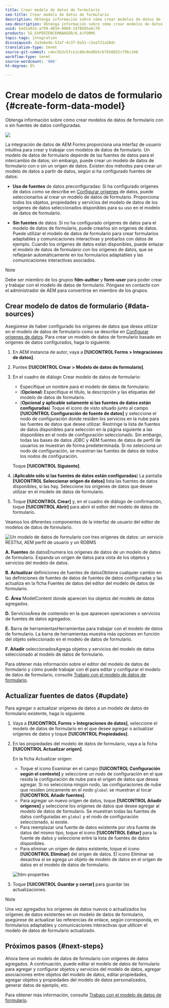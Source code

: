 ```yaml
---
title: Crear modelo de datos de formulario
seo-title: Crear modelo de datos de formulario
description: Obtenga información sobre cómo crear modelos de datos de formulario con o sin fuentes de datos configuradas.
seo-description: Obtenga información sobre cómo crear modelos de datos de formulario con o sin fuentes de datos configuradas.
uuid: bed1a82e-a799-4034-9068-1478b95e6c70
products: SG_EXPERIENCEMANAGER/6.4/FORMS
topic-tags: integration
discoiquuid: 3a3a6ede-52af-4c37-8a51-c2ea721a28dc
translation-type: tm+mt
source-git-commit: cdec5b3c57ce1c80c0ed6b5cb7650b52cf9bc340
workflow-type: tm+mt
source-wordcount: '966'
ht-degree: 0%

---
```



# Crear modelo de datos de formulario {#create-form-data-model}

Obtenga información sobre cómo crear modelos de datos de formulario con o sin fuentes de datos configuradas.

![](do-not-localize/data-integeration.png)

La integración de datos de AEM Forms proporciona una interfaz de usuario intuitiva para crear y trabajar con modelos de datos de formulario. Un modelo de datos de formulario depende de las fuentes de datos para el intercambio de datos; sin embargo, puede crear un modelo de datos de formulario con o sin un origen de datos. Existen dos métodos para crear un modelo de datos a partir de datos, según si ha configurado fuentes de datos:

* **Uso de fuentes** de datos preconfiguradas: Si ha configurado orígenes de datos como se describe en  [Configurar orígenes](/help/forms/using/configure-data-sources.md) de datos, puede seleccionarlos al crear un modelo de datos de formulario. Proporciona todos los objetos, propiedades y servicios del modelo de datos de los orígenes de datos seleccionados disponibles para su uso en el modelo de datos de formulario.

* **Sin fuentes** de datos: Si no ha configurado orígenes de datos para el modelo de datos de formulario, puede crearlos sin orígenes de datos. Puede utilizar el modelo de datos de formulario para crear formularios adaptables y comunicaciones interactivas y probarlos con datos de ejemplo. Cuando los orígenes de datos están disponibles, puede enlazar el modelo de datos de formulario con los orígenes de datos, que se reflejarán automáticamente en los formularios adaptables y las comunicaciones interactivas asociados.

>[!NOTE]
>
>Debe ser miembro de los grupos **fdm-author** y **form-user** para poder crear y trabajar con el modelo de datos de formulario. Póngase en contacto con el administrador de AEM para convertirse en miembro de los grupos.

## Crear modelo de datos de formulario {#data-sources}

Asegúrese de haber configurado los orígenes de datos que desea utilizar en el modelo de datos de formulario como se describe en [Configurar orígenes de datos](/help/forms/using/configure-data-sources.md). Para crear un modelo de datos de formulario basado en orígenes de datos configurados, haga lo siguiente:

1. En AEM instancia de autor, vaya a **[!UICONTROL Forms > Integraciones de datos]**.
1. Puntee **[!UICONTROL Crear > Modelo de datos de formulario]**.
1. En el cuadro de diálogo Crear modelo de datos de formulario:

   * Especifique un nombre para el modelo de datos de formulario.
   * (**Opcional**) Especifique el título, la descripción y las etiquetas del modelo de datos de formulario.
   * (**Opcional y aplicable solamente si las fuentes de datos están configuradas**) Toque el icono de visto situado junto al campo **[!UICONTROL Configuración de fuente de datos]** y seleccione el nodo de configuración donde residen los servicios en la nube para las fuentes de datos que desee utilizar. Restringe la lista de fuentes de datos disponibles para selección en la página siguiente a las disponibles en el nodo de configuración seleccionado. Sin embargo, todas las bases de datos JDBC y AEM fuentes de datos de perfil de usuarios se muestran de forma predeterminada. Si no selecciona un nodo de configuración, se muestran las fuentes de datos de todos los nodos de configuración.

   Toque **[!UICONTROL Siguiente]**.

1. (**Aplicable sólo si las fuentes de datos están configuradas**) La pantalla **[!UICONTROL Seleccionar origen de datos]** lista las fuentes de datos disponibles, si las hay. Seleccione los orígenes de datos que desee utilizar en el modelo de datos de formulario.
1. Toque **[!UICONTROL Crear]** y, en el cuadro de diálogo de confirmación, toque **[!UICONTROL Abrir]** para abrir el editor del modelo de datos de formulario.

Veamos los diferentes componentes de la interfaz de usuario del editor de modelos de datos de formulario.

![Un modelo de datos de formulario con tres orígenes de datos: un servicio RESTful, AEM perfil de usuario y un RDBMS](assets/fdm-ui.png)

**A. Fuentes** de datosEnumera los orígenes de datos de un modelo de datos de formulario. Expanda un origen de datos para vista de los objetos y servicios del modelo de datos.

**B. Actualizar** definiciones de fuentes de datosObtiene cualquier cambio en las definiciones de fuentes de datos de fuentes de datos configuradas y las actualiza en la ficha Fuentes de datos del editor del modelo de datos de formulario.

**C. Área** ModelContent donde aparecen los objetos del modelo de datos agregados.

**D.** ServiciosÁrea de contenido en la que aparecen operaciones o servicios de fuentes de datos agregados.

**E.** Barra de herramientasHerramientas para trabajar con el modelo de datos de formulario. La barra de herramientas muestra más opciones en función del objeto seleccionado en el modelo de datos de formulario.

**F. Añadir** seleccionadosAgrega objetos y servicios del modelo de datos seleccionado al modelo de datos de formulario.

Para obtener más información sobre el editor del modelo de datos de formulario y cómo puede trabajar con él para editar y configurar el modelo de datos de formulario, consulte [Trabajo con el modelo de datos de formulario](/help/forms/using/work-with-form-data-model.md).

## Actualizar fuentes de datos {#update}

Para agregar o actualizar orígenes de datos a un modelo de datos de formulario existente, haga lo siguiente.

1. Vaya a **[!UICONTROL Forms > Integraciones de datos]**, seleccione el modelo de datos de formulario en el que desee agregar o actualizar orígenes de datos y toque **[!UICONTROL Propiedades]**.
1. En las propiedades del modelo de datos de formulario, vaya a la ficha **[!UICONTROL Actualizar origen]**.

   En la ficha Actualizar origen:

   * Toque el icono Examinar en el campo **[!UICONTROL Configuración según el contexto]** y seleccione un nodo de configuración en el que resida la configuración de nube para el origen de datos que desea agregar. Si no selecciona ningún nodo, las configuraciones de nube que residen únicamente en el nodo `global` se muestran al tocar **[!UICONTROL Añadir fuentes]**.
   * Para agregar un nuevo origen de datos, toque **[!UICONTROL Añadir orígenes]** y seleccione los orígenes de datos que desee agregar al modelo de datos de formulario. Se muestran todas las fuentes de datos configuradas en `global` y el nodo de configuración seleccionado, si existe.
   * Para reemplazar una fuente de datos existente por otra fuente de datos del mismo tipo, toque el icono **[!UICONTROL Editar]** para la fuente de datos y seleccione entre la lista de fuentes de datos disponibles.
   * Para eliminar un origen de datos existente, toque el icono **[!UICONTROL Eliminar]** del origen de datos. El icono Eliminar se desactiva si se agrega un objeto de modelo de datos en el origen de datos en el modelo de datos de formulario.

   ![fdm-properties](assets/fdm-properties.png)

1. Toque **[!UICONTROL Guardar y cerrar]** para guardar las actualizaciones.

>[!NOTE]
>
>Una vez agregados los orígenes de datos nuevos o actualizados los orígenes de datos existentes en un modelo de datos de formulario, asegúrese de actualizar las referencias de enlace, según corresponda, en formularios adaptables y comunicaciones interactivas que utilicen el modelo de datos de formulario actualizado.

## Próximos pasos {#next-steps}

Ahora tiene un modelo de datos de formulario con orígenes de datos agregados. A continuación, puede editar el modelo de datos de formulario para agregar y configurar objetos y servicios del modelo de datos, agregar asociaciones entre objetos del modelo de datos, editar propiedades, agregar objetos y propiedades del modelo de datos personalizados, generar datos de ejemplo, etc.

Para obtener más información, consulte [Trabajo con el modelo de datos de formulario](/help/forms/using/work-with-form-data-model.md).
